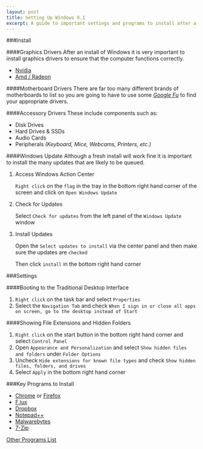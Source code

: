 ```yaml
---
layout: post
title: Setting Up Windows 8.1
excerpt: A guide to important settings and programs to install after a fresh Windows install.
---
```

###Install

####Graphics Drivers
After an install of Windows it is very important to install graphics drivers to ensure that the computer functions correctly.
	
* [Nvidia](http://www.nvidia.com/Download/index.aspx?lang=en-us)
* [Amd / Radeon](http://support.amd.com/en-us/download)

####Motherboard Drivers
There are far too many different brands of motherboards to list
 so you are going to have to use some [*Google Fu*](https://www.google.com/) to find your appropriate drivers.

####Accessory Drivers
These include components such as:

* Disk Drives
* Hard Drives & SSDs
* Audio Cards
* Peripherals *(Keyboard, Mice, Webcams, Printers, etc.)*

####Windows Update
Although a fresh install will work fine it is important to install the many updates that are likely to be queued.

1. Access Windows Action Center

	`Right click` on the `flag` in the tray in the bottom right 
	hand corner of the screen and click on `Open Windows Update`	

2. Check for Updates

	Select `Check for updates` from the left panel of the `Windows Update` window
	
3. Install Updates

	Open the `Select updates to install` via the center panel and then make sure the updates are `checked`
	
	Then click `install` in the bottom right hand corner
	
###Settings

####Booting to the Traditional Desktop Interface
1. `Right click` on the task bar and select `Properties`
2. Select the `Navigation Tab` and check `When I sign in or close all apps on screen, go to the desktop instead of Start`

####Showing File Extensions and Hidden Folders
1. `Right click` on the start button in the bottom right hand corner and select `Control Panel`
2. Open `Appearance and Personalization` and select `Show hidden files and folders` under `Folder Options`
3. Uncheck `Hide extensions for known file types` and check `Show hidden files, folders, and drives`
4. Select `Apply` in the bottom right hand corner

###Key Programs to Install
* [Chrome](https://www.google.com/intl/en/chrome/browser/) or [Firefox](https://www.mozilla.org/en-US/firefox/new/)
* [F.lux](https://justgetflux.com/)
* [Dropbox](https://www.dropbox.com/)
* [Notepad++](http://notepad-plus-plus.org/download/)
* [Malwarebytes](https://www.malwarebytes.org/mwb-download/)
* [7-Zip](http://www.7-zip.org/)

[Other Programs List](/List-Of-Windows-Programs)
